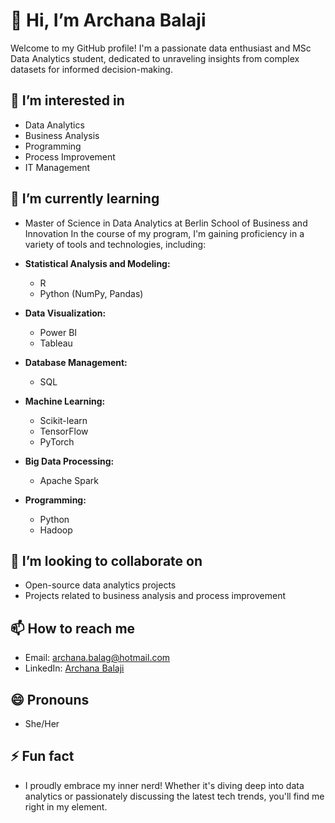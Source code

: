 # 👋 Hi, I’m Archana Balaji

Welcome to my GitHub profile! I'm a passionate data enthusiast and MSc Data Analytics student, dedicated to unraveling insights from complex datasets for informed decision-making.

## 👀 I’m interested in
- Data Analytics
- Business Analysis
- Programming
- Process Improvement
- IT Management

## 🌱 I’m currently learning
- Master of Science in Data Analytics at Berlin School of Business and Innovation
  In the course of my program, I'm gaining proficiency in a variety of tools and technologies, including:

- **Statistical Analysis and Modeling:**
  - R
  - Python (NumPy, Pandas)

- **Data Visualization:**
  - Power BI
  - Tableau

- **Database Management:**
  - SQL

- **Machine Learning:**
  - Scikit-learn
  - TensorFlow
  - PyTorch

- **Big Data Processing:**
  - Apache Spark

- **Programming:**
  - Python
  - Hadoop

## 💞️ I’m looking to collaborate on
- Open-source data analytics projects
- Projects related to business analysis and process improvement

## 📫 How to reach me
- Email: [archana.balag@hotmail.com](mailto:archana.balag@hotmail.com)
- LinkedIn: [Archana Balaji](https://www.linkedin.com/in/archanabalag)

## 😄 Pronouns
- She/Her

## ⚡ Fun fact
- I proudly embrace my inner nerd! Whether it's diving deep into data analytics or passionately discussing the latest tech trends, you'll find me right in my element.

<!---
archana-balag/archana-balag is a ✨ special ✨ repository because its `README.md` (this file) appears on your GitHub profile.
You can click the Preview link to take a look at your changes.
--->
